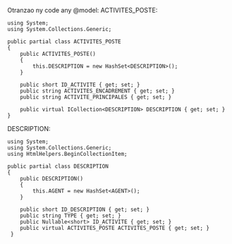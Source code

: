 Otranzao ny code any @model:
ACTIVITES_POSTE:

    using System;
    using System.Collections.Generic;
    
    public partial class ACTIVITES_POSTE
    {
        public ACTIVITES_POSTE()
        {
            this.DESCRIPTION = new HashSet<DESCRIPTION>();
        }
    
        public short ID_ACTIVITE { get; set; }
        public string ACTIVITES_ENCADREMENT { get; set; }
        public string ACTIVITE_PRINCIPALES { get; set; }
    
        public virtual ICollection<DESCRIPTION> DESCRIPTION { get; set; }
    }

DESCRIPTION:

    using System;
    using System.Collections.Generic;
    using HtmlHelpers.BeginCollectionItem;
    
    public partial class DESCRIPTION
    {
        public DESCRIPTION()
        {
            this.AGENT = new HashSet<AGENT>();
        }
    
        public short ID_DESCRIPTION { get; set; }
        public string TYPE { get; set; }
        public Nullable<short> ID_ACTIVITE { get; set; }
        public virtual ACTIVITES_POSTE ACTIVITES_POSTE { get; set; }
     }
